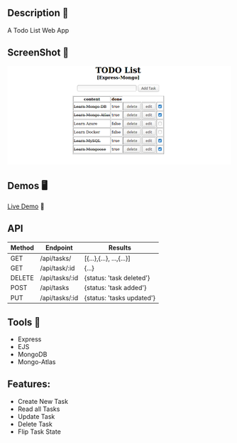 ## Description 📖
A Todo List Web App

## ScreenShot 📸
<!-- ![](images/ss02.png) -->
![](images/ss03.png)


## Demos 🖥️
[Live Demo](https://todo-express-mongo.herokuapp.com/)  🚀

## API 
Method|Endpoint|Results
-|-|-
GET|/api/tasks/|[{...},{...}, ...,{...}]
GET|/api/task/:id| {...}
DELETE|/api/tasks/:id| {status: 'task deleted'}
POST|/api/tasks| {status: 'task added'}
PUT|/api/tasks/:id| {status: 'tasks updated'}

## Tools 🧰

- Express
- EJS
- MongoDB
- Mongo-Atlas

## Features:
- Create New Task
- Read all Tasks
- Update Task
- Delete Task
- Flip Task State
